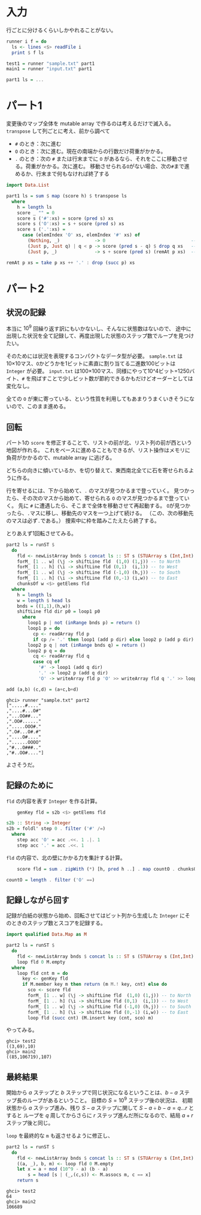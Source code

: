 # 入力

行ごとに分けるくらいしかやれることがない。

```haskell
runner i f = do
  ls <- lines <$> readFile i
  print $ f ls

test1 = runner "sample.txt" part1
main1 = runner "input.txt" part1

part1 ls = ...
```

# パート1

変更後のマップ全体を mutable array で作るのは考えるだけで滅入る。
`transpose` して列ごとに考え、前から調べて

- `#` のとき：次に進む
- `O` のとき：次に進む。現在の南端からの行数だけ荷重がかかる。
- `.` のとき：次の `#` または行末までに `O` があるなら、それをここに移動させる。荷重がかかる。次に進む。
移動させられる`O`がない場合、次の`#`まで進めるか、行末まで何もなければ終了する

<!-- とできる。効率を気にしなければ、`.` で空振りしたときも一歩ずつ進めるでもよい。-->

```haskell
import Data.List

part1 ls = sum $ map (score h) $ transpose ls
  where
    h = length ls
    score _ "" = 0
    score s ('#':xs) = score (pred s) xs
    score s ('O':xs) = s + score (pred s) xs
    score s ('.':xs) =
      case (elemIndex 'O' xs, elemIndex '#' xs) of
        (Nothing, _)             -> 0                                -- 動く岩はひとつもない
        (Just p, Just q) | q < p -> score (pred s - q) $ drop q xs   -- 動く岩は次の#より向こうにしかない
        (Just p, _)              -> s + score (pred s) (remAt p xs)  -- 動く

remAt p xs = take p xs ++ '.' : drop (succ p) xs
```

# パート2

## 状況の記録

本当に $10^9$ 回繰り返す訳にもいかないし、そんなに状態数はないので、
途中に出現した状況を全て記録して、再度出現した状態のステップ数でループを見つけたい。

そのためには状況を表現するコンパクトなデータ型が必要。
`sample.txt` は10×10マス、`O`かどうかを1ビットに素直に割り当てる二進数100ビットは `Integer` が必要。
`input.txt` は100×100マス、同様にやって10^4ビット=1250バイト、`#` を飛ばすことで少しビット数が節約できるかもだけどオーダーとしては変化なし。

全ての `O` が東に寄っている、という性質を利用してもあまりうまくいきそうにないので、このまま進める。

## 回転

パート1の `score` を修正することで、リストの前が北、リスト列の前が西という地図が作れる。
これをベースに進めることもできるが、リスト操作はメモリに負荷がかかるので、mutable array に逃げる。

どちらの向きに傾いているか、を切り替えて、東西南北全てに石を寄せられるように作る。

行を寄せるには、下から始めて、`.` のマスが見つかるまで登っていく。
見つかったら、その次のマスから始めて、寄せられる `O` のマスが見つかるまで登っていく。
先に `#` に遭遇したら、そこまで全体を移動させて再起動する。
`O`が見つかったら、`.`マスに移し、移動先のマスを一つ上げて続ける。
（この、次の移動先のマスは必ず`.`である。）
捜索中に枠を踏みこたえたら終了する。

とりあえず1回転させてみる。

```haskell
part2 ls = runST $
  do
    fld <- newListArray bnds $ concat ls :: ST s (STUArray s (Int,Int) Char)
    forM_ [1 .. w] (\j -> shiftLine fld  (1,0) (1,j)) -- to North
    forM_ [1 .. h] (\i -> shiftLine fld (0,1)  (i,1)) -- to West
    forM_ [1 .. w] (\j -> shiftLine fld (-1,0) (h,j)) -- to South
    forM_ [1 .. h] (\i -> shiftLine fld (0,-1) (i,w)) -- to East
    chunksOf w <$> getElems fld
  where
    h = length ls
    w = length $ head ls
    bnds = ((1,1),(h,w))
    shiftLine fld dir p0 = loop1 p0
      where
        loop1 p | not (inRange bnds p) = return ()
        loop1 p = do
          cp <- readArray fld p
          if cp /= '.' then loop1 (add p dir) else loop2 p (add p dir)
        loop2 p q | not (inRange bnds q) = return ()
        loop2 p q = do
          cq <- readArray fld q
          case cq of
            '#' -> loop1 (add q dir)
            '.' -> loop2 p (add q dir)
            'O' -> writeArray fld p 'O' >> writeArray fld q '.' >> loop2 (add p dir) (add q dir)

add (a,b) (c,d) = (a+c,b+d)
```

```
ghci> runner "sample.txt" part2
[".....#...."
,"....#...O#"
,"...OO##..."
,".OO#......"
,".....OOO#."
,".O#...O#.#"
,"....O#...."
,"......OOOO"
,"#...O###.."
,"#..OO#...."]
```

よさそうだ。

## 記録のために

`fld` の内容を表す `Integer` を作る計算。

```haskell
    genKey fld = s2b <$> getElems fld

s2b :: String -> Integer
s2b = foldl' step 0 . filter ('#' /=)
  where
    step acc 'O' = acc .<<. 1 .|. 1
    step acc '.' = acc .<<. 1
```

`fld` の内容で、北の壁にかかる力を集計する計算。

```haskell
    score fld = sum . zipWith (*) [h, pred h ..] . map countO . chunksOf w <$> getElems fld

countO = length . filter ('O' ==)
```

## 記録しながら回す

記録が白紙の状態から始め、回転させてはビット列から生成した `Integer` にそのときのステップ数とスコアを記録する。

```haskell
import qualified Data.Map as M

part2 ls = runST $
  do
    fld <- newListArray bnds $ concat ls :: ST s (STUArray s (Int,Int) Char)
    loop fld 0 M.empty
  where
    loop fld cnt m = do
      key <- genKey fld
      if M.member key m then return (m M.! key, cnt) else do
        sco <- score fld
        forM_ [1 .. w] (\j -> shiftLine fld  (1,0) (1,j)) -- to North
        forM_ [1 .. h] (\i -> shiftLine fld (0,1)  (i,1)) -- to West
        forM_ [1 .. w] (\j -> shiftLine fld (-1,0) (h,j)) -- to South
        forM_ [1 .. h] (\i -> shiftLine fld (0,-1) (i,w)) -- to East
        loop fld (succ cnt) (M.insert key (cnt, sco) m)
```

やってみる。

```
ghci> test2
((3,69),10)
ghci> main2
((85,106719),107)
```

## 最終結果

開始から $a$ ステップと $b$ ステップで同じ状況になるということは、$b - a$ ステップ長のループがあるということ。
目標の $S = 10^9$ ステップ後の状況は、
初期状態から $a$ ステップ進み、残り $S - a$ ステップに関して $S - a \div b - a = q \dots r$ とすると
ループを $q$ 周してからさらに $r$ ステップ進んだ所になるので、結局 $a + r$ ステップ後と同じ。

`loop` を最終的な `m` も返させるように修正し、

```haskell
part2 ls = runST $
  do
    fld <- newListArray bnds $ concat ls :: ST s (STUArray s (Int,Int) Char)
    ((a, _), b, m) <- loop fld 0 M.empty
    let x = a + mod (10^9 - a) (b - a)
        s = head [s | (_,(c,s)) <- M.assocs m, c == x]
    return s
```

```
ghci> test2
64
ghci> main2
106689
```
